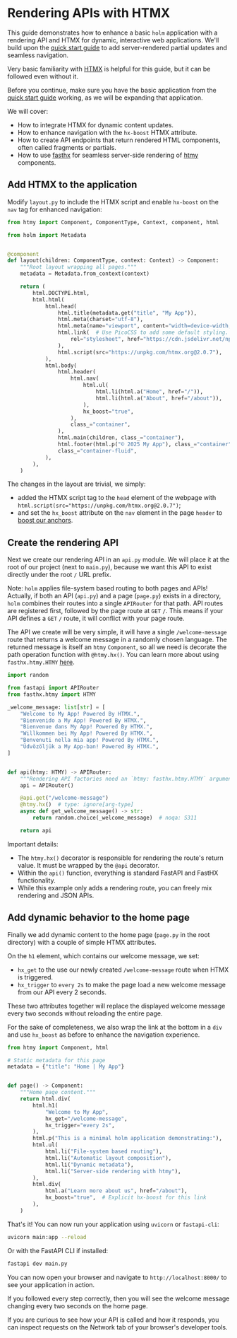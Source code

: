 # Rendering APIs with HTMX

This guide demonstrates how to enhance a basic `holm` application with a rendering API and HTMX for dynamic, interactive web applications. We'll build upon the [quick start guide](quick-start-guide.md) to add server-rendered partial updates and seamless navigation.

Very basic familiarity with [HTMX](https://htmx.org/) is helpful for this guide, but it can be followed even without it.

Before you continue, make sure you have the basic application from the [quick start guide](quick-start-guide.md) working, as we will be expanding that application.

We will cover:

- How to integrate HTMX for dynamic content updates.
- How to enhance navigation with the `hx-boost` HTMX attribute.
- How to create API endpoints that return rendered HTML components, often called fragments or partials.
- How to use [fasthx](https://volfpeter.github.io/fasthx/examples/htmy/) for seamless server-side rendering of [htmy](https://volfpeter.github.io/htmy/) components.

## Add HTMX to the application

Modify `layout.py` to include the HTMX script and enable `hx-boost` on the `nav` tag for enhanced navigation:

```python
from htmy import Component, ComponentType, Context, component, html

from holm import Metadata


@component
def layout(children: ComponentType, context: Context) -> Component:
    """Root layout wrapping all pages."""
    metadata = Metadata.from_context(context)

    return (
        html.DOCTYPE.html,
        html.html(
            html.head(
                html.title(metadata.get("title", "My App")),
                html.meta(charset="utf-8"),
                html.meta(name="viewport", content="width=device-width, initial-scale=1"),
                html.link(  # Use PicoCSS to add some default styling.
                    rel="stylesheet", href="https://cdn.jsdelivr.net/npm/@picocss/pico@2/css/pico.min.css"
                ),
                html.script(src="https://unpkg.com/htmx.org@2.0.7"),
            ),
            html.body(
                html.header(
                    html.nav(
                        html.ul(
                            html.li(html.a("Home", href="/")),
                            html.li(html.a("About", href="/about")),
                        ),
                        hx_boost="true",
                    ),
                    class_="container",
                ),
                html.main(children, class_="container"),
                html.footer(html.p("© 2025 My App"), class_="container"),
                class_="container-fluid",
            ),
        ),
    )
```

The changes in the layout are trivial, we simply:

- added the HTMX script tag to the `head` element of the webpage with `html.script(src="https://unpkg.com/htmx.org@2.0.7")`;
- and set the `hx_boost` attribute on the `nav` element in the page `header` to [boost our anchors](https://htmx.org/attributes/hx-boost/).

## Create the rendering API

Next we create our rendering API in an `api.py` module. We will place it at the root of our project (next to `main.py`), because we want this API to exist directly under the root `/` URL prefix.

Note: `holm` applies file-system based routing to both pages and APIs! Actually, if both an API (`api.py`) and a page (`page.py`) exists in a directory, `holm` combines their routes into a single `APIRouter` for that path. API routes are registered first, followed by the page route at `GET` `/`. This means if your API defines a `GET` `/` route, it will conflict with your page route.

The API we create will be very simple, it will have a single `/welcome-message` route that returns a welcome message in a randomly chosen language. The returned message is itself an `htmy` `Component`, so all we need is decorate the path operation function with `@htmy.hx()`. You can learn more about using `fasthx.htmy.HTMY` [here](https://volfpeter.github.io/fasthx/examples/htmy/).

```python
import random

from fastapi import APIRouter
from fasthx.htmy import HTMY

_welcome_message: list[str] = [
    "Welcome to My App! Powered By HTMX.",
    "Bienvenido a My App! Powered By HTMX.",
    "Bienvenue dans My App! Powered By HTMX.",
    "Willkommen bei My App! Powered By HTMX.",
    "Benvenuti nella mia app! Powered By HTMX.",
    "Üdvözöljük a My App-ban! Powered By HTMX.",
]


def api(htmy: HTMY) -> APIRouter:
    """Rendering API factories need an `htmy: fasthx.htmy.HTMY` argument."""
    api = APIRouter()

    @api.get("/welcome-message")
    @htmy.hx()  # type: ignore[arg-type]
    async def get_welcome_message() -> str:
        return random.choice(_welcome_message)  # noqa: S311

    return api
```

Important details:

- The `htmy.hx()` decorator is responsible for rendering the route's return value. It must be wrapped by the `@api` decorator.
- Within the `api()` function, everything is standard FastAPI and FastHX functionality.
- While this example only adds a rendering route, you can freely mix rendering and JSON APIs.

## Add dynamic behavior to the home page

Finally we add dynamic content to the home page (`page.py` in the root directory) with a couple of simple HTMX attributes.

On the `h1` element, which contains our welcome message, we set:

- `hx_get` to the use our newly created `/welcome-message` route when HTMX is triggered.
- `hx_trigger` to `every 2s` to make the page load a new welcome message from our API every 2 seconds.

These two attributes together will replace the displayed welcome message every two seconds without reloading the entire page.

For the sake of completeness, we also wrap the link at the bottom in a `div` and use `hx_boost` as before to enhance the navigation experience.

```python
from htmy import Component, html

# Static metadata for this page
metadata = {"title": "Home | My App"}


def page() -> Component:
    """Home page content."""
    return html.div(
        html.h1(
            "Welcome to My App",
            hx_get="/welcome-message",
            hx_trigger="every 2s",
        ),
        html.p("This is a minimal holm application demonstrating:"),
        html.ul(
            html.li("File-system based routing"),
            html.li("Automatic layout composition"),
            html.li("Dynamic metadata"),
            html.li("Server-side rendering with htmy"),
        ),
        html.div(
            html.a("Learn more about us", href="/about"),
            hx_boost="true",  # Explicit hx-boost for this link
        ),
    )
```

That's it! You can now run your application using `uvicorn` or `fastapi-cli`:

```bash
uvicorn main:app --reload
```

Or with the FastAPI CLI if installed:

```bash
fastapi dev main.py
```

You can now open your browser and navigate to `http://localhost:8000/` to see your application in action.

If you followed every step correctly, then you will see the welcome message changing every two seconds on the home page.

If you are curious to see how your API is called and how it responds, you can inspect requests on the Network tab of your browser's developer tools.
